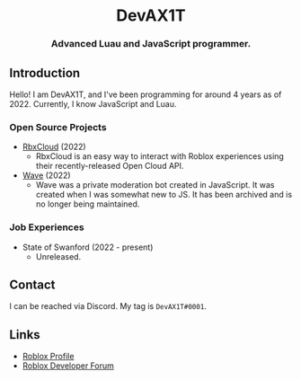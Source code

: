 <div align="center">
    <h1>DevAX1T</h1>
   <h3><b>Advanced Luau and JavaScript programmer.</b></h3>
</div>


## Introduction
Hello! I am DevAX1T, and I've been programming for around 4 years as of 2022.
Currently, I know JavaScript and Luau.

### Open Source Projects
* [RbxCloud](https://github.com/DevAX1T/rbxcloud) (2022)
  * RbxCloud is an easy way to interact with Roblox experiences using their recently-released Open Cloud API.
* [Wave](https://github.com/DevAX1T/wave) (2022)
  * Wave was a private moderation bot created in JavaScript. It was created when I was somewhat new to JS. It has been archived and is no longer being maintained.

### Job Experiences
* State of Swanford (2022 - present)
  * Unreleased.


## Contact
I can be reached via Discord. My tag is `DevAX1T#0001`.

## Links
* [Roblox Profile](https://www.roblox.com/users/125196014/profile)
* [Roblox Developer Forum](https://devforum.roblox.com/u/devax1t)
